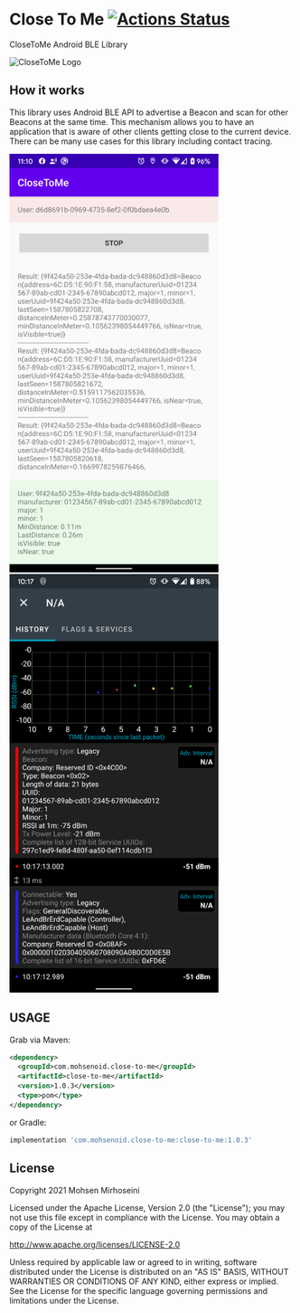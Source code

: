 # Close To Me [![Actions Status](https://github.com/mohsenoid/CloseToMe/workflows/Android%20CI/badge.svg)](https://github.com/mohsenoid/CloseToMe/actions)
CloseToMe Android BLE Library

![CloseToMe Logo](/logo.png)

## How it works
This library uses Android BLE API to advertise a Beacon and scan for other Beacons at the same time.
This mechanism allows you to have an application that is aware of other clients getting close to the current device.
There can be many use cases for this library including contact tracing. 

![screenshot1](/screenshot1.png) ![screenshot2](/screenshot2.png)

## USAGE

Grab via Maven:
```xml
<dependency>
  <groupId>com.mohsenoid.close-to-me</groupId>
  <artifactId>close-to-me</artifactId>
  <version>1.0.3</version>
  <type>pom</type>
</dependency>
```
or Gradle:
```groovy
implementation 'com.mohsenoid.close-to-me:close-to-me:1.0.3'
```

## License

Copyright 2021 Mohsen Mirhoseini

Licensed under the Apache License, Version 2.0 (the "License");
you may not use this file except in compliance with the License.
You may obtain a copy of the License at

   http://www.apache.org/licenses/LICENSE-2.0

Unless required by applicable law or agreed to in writing, software
distributed under the License is distributed on an "AS IS" BASIS,
WITHOUT WARRANTIES OR CONDITIONS OF ANY KIND, either express or implied.
See the License for the specific language governing permissions and
limitations under the License.
    

